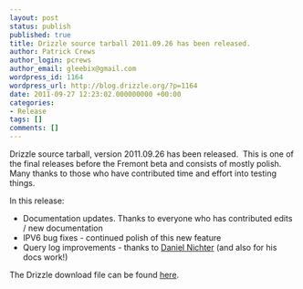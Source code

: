 ```yaml
---
layout: post
status: publish
published: true
title: Drizzle source tarball 2011.09.26 has been released.
author: Patrick Crews
author_login: pcrews
author_email: gleebix@gmail.com
wordpress_id: 1164
wordpress_url: http://blog.drizzle.org/?p=1164
date: 2011-09-27 12:23:02.000000000 +00:00
categories:
- Release
tags: []
comments: []
---
```

Drizzle source tarball, version 2011.09.26 has been released.  This is one of the final releases before the Fremont beta and consists of mostly polish.  Many thanks to those who have contributed time and effort into testing things.

In this release:
<ul>
	<li>Documentation updates. Thanks to everyone who has contributed edits / new documentation</li>
	<li>IPV6 bug fixes - continued polish of this new feature</li>
	<li>Query log improvements - thanks to <a href="http://hackdrizzle.com/">Daniel Nichter</a> (and also for his docs work!)</li>
</ul>
The Drizzle download file can be found <a href="https://launchpad.net/drizzle/fremont/2011-09-26">here</a>.
